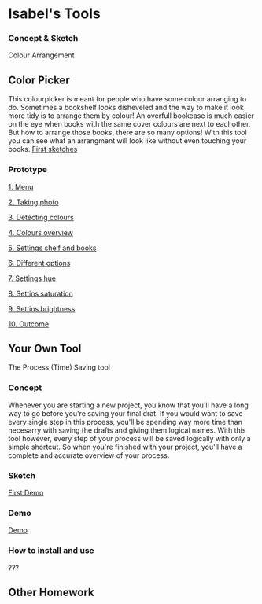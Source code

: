 # Isabel's Tools



### Concept & Sketch

Colour Arrangement

## Color Picker
This colourpicker is meant for people who have some colour arranging to do. Sometimes a bookshelf looks disheveled and the way to make it look more tidy is to arrange them by colour! An overfull bookcase is much easier on the eye when books with the same cover colours are next to eachother. But how to arrange those books, there are so many options! With this tool you can see what an arrangment will look like without even touching your books. 
[First sketches](Tool.pdf)


### Prototype

[1. Menu](Tool-1.jpg)

[2. Taking photo](Tool1.jpg)

[3. Detecting colours](Tool2.1.jpg)

[4. Colours overview](Tool2.jpg)

[5. Settings shelf and books](Tool4.jpg)

[6. Different options](Tool5.jpg)

[7. Settings hue](Tool6.jpg)

[8. Settins saturation](Tool7.jpg)

[9. Settins brightness](Tool8.jpg)

[10. Outcome](Tool9.jpg)



## Your Own Tool
The Process (Time) Saving tool 

### Concept
Whenever you are starting a new project, you know that you'll have a long way to go before you're saving your final drat. If you would want to save every single step in this process, you'll be spending way more time than necesarry with saving the drafts and giving them logical names. With this tool however, every step of your process will be saved logically with only a simple shortcut. So when you're finished with your project, you'll have a complete and accurate overview of your process.  

### Sketch

[First Demo](videoscreen_1.mov)

### Demo

[Demo](demo.mov)

### How to install and use

???

## Other Homework

